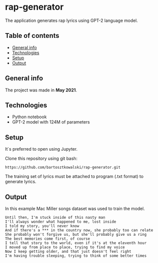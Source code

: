 # rap-generator
The application generates rap lyrics using GPT-2 language model.

## Table of contents
* [General info](#general-info)
* [Technologies](#technologies)
* [Setup](#setup)
* [Output](#output)

## General info
The project was made in **May 2021**.

## Technologies
* Python notebook
* GPT-2 model with 124M of parameters

## Setup
It`s preferred to open using Jupyter.

Clone this repository using git bash:
```
https://github.com/bartosztkowalski/rap-generator.git
```

The training set of lyrics must be attached to program (.txt format) to generate lyrics.

## Output
In this example Mac Miller songs dataset was used to train the model.

```
Until then, I'm stuck inside of this nasty man
I'll always wonder what happened to me, lost inside
I told my story, you'll never know
And if there's a *** in the country now, she probably too can relate
She probably won't forgive us, but she'll probably give us a ring
The best memories come first, of course
I tell that story to the world, even if it's at the eleventh hour
I moved up from place to place, trying to find my voice
Now I keep getting older, and that just doesn't feel right
I'm having trouble sleeping, trying to think of some better times
```
